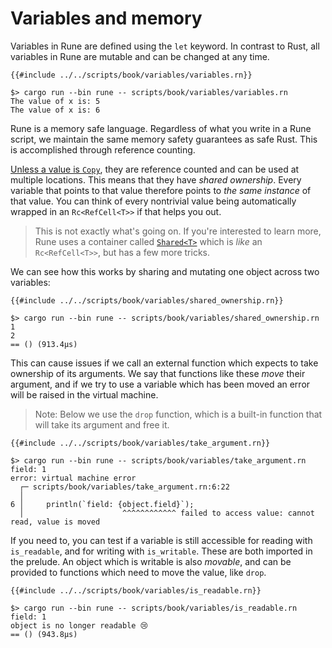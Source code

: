 # Variables and memory

Variables in Rune are defined using the `let` keyword. In contrast to Rust, all
variables in Rune are mutable and can be changed at any time.

```rune
{{#include ../../scripts/book/variables/variables.rn}}
```

```text
$> cargo run --bin rune -- scripts/book/variables/variables.rn
The value of x is: 5
The value of x is: 6
```

Rune is a memory safe language. Regardless of what you write in a Rune script,
we maintain the same memory safety guarantees as safe Rust. This is accomplished
through reference counting.

[Unless a value is `Copy`](5_1_primitives.md), they are reference counted and
can be used at multiple locations. This means that they have *shared ownership*.
Every variable that points to that value therefore points to *the same instance*
of that value. You can think of every nontrivial value being automatically
wrapped in an `Rc<RefCell<T>>` if that helps you out.

> This is not exactly what's going on. If you're interested to learn more, Rune
> uses a container called [`Shared<T>`] which is *like* an `Rc<RefCell<T>>`, but
> has a few more tricks.

We can see how this works by sharing and mutating one object across two
variables:

```rune
{{#include ../../scripts/book/variables/shared_ownership.rn}}
```

```text
$> cargo run --bin rune -- scripts/book/variables/shared_ownership.rn
1
2
== () (913.4µs)
```

This can cause issues if we call an external function which expects to take
ownership of its arguments. We say that functions like these *move* their
argument, and if we try to use a variable which has been moved an error will be
raised in the virtual machine.

> Note: Below we use the `drop` function, which is a built-in function that will
> take its argument and free it.

```rune
{{#include ../../scripts/book/variables/take_argument.rn}}
```

```text
$> cargo run --bin rune -- scripts/book/variables/take_argument.rn
field: 1
error: virtual machine error
  ┌─ scripts/book/variables/take_argument.rn:6:22
  │
6 │     println(`field: {object.field}`);
  │                      ^^^^^^^^^^^^ failed to access value: cannot read, value is moved
```

If you need to, you can test if a variable is still accessible for reading with
`is_readable`, and for writing with `is_writable`. These are both imported in
the prelude. An object which is writable is also *movable*, and can be provided
to functions which need to move the value, like `drop`.

```rune
{{#include ../../scripts/book/variables/is_readable.rn}}
```

```text
$> cargo run --bin rune -- scripts/book/variables/is_readable.rn
field: 1
object is no longer readable 😢
== () (943.8µs)
```

[`Shared<T>`]: https://docs.rs/runestick/0/runestick/struct.Shared.html

